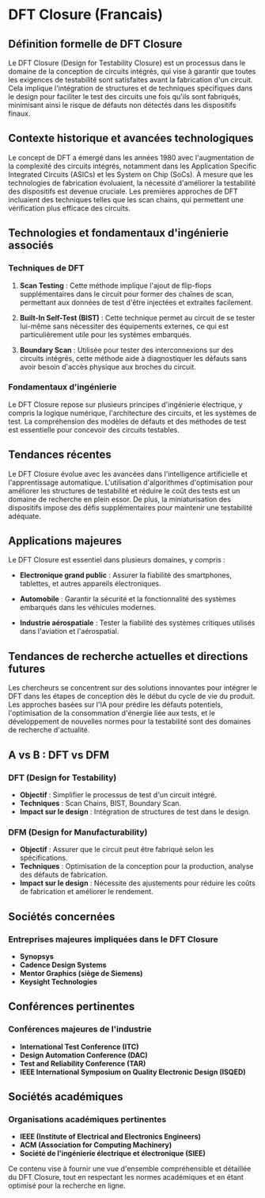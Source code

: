 # DFT Closure (Francais)

## Définition formelle de DFT Closure

Le DFT Closure (Design for Testability Closure) est un processus dans le domaine de la conception de circuits intégrés, qui vise à garantir que toutes les exigences de testabilité sont satisfaites avant la fabrication d'un circuit. Cela implique l'intégration de structures et de techniques spécifiques dans le design pour faciliter le test des circuits une fois qu'ils sont fabriqués, minimisant ainsi le risque de défauts non détectés dans les dispositifs finaux.

## Contexte historique et avancées technologiques

Le concept de DFT a émergé dans les années 1980 avec l'augmentation de la complexité des circuits intégrés, notamment dans les Application Specific Integrated Circuits (ASICs) et les System on Chip (SoCs). À mesure que les technologies de fabrication évoluaient, la nécessité d'améliorer la testabilité des dispositifs est devenue cruciale. Les premières approches de DFT incluaient des techniques telles que les scan chains, qui permettent une vérification plus efficace des circuits.

## Technologies et fondamentaux d'ingénierie associés

### Techniques de DFT

1. **Scan Testing** : Cette méthode implique l'ajout de flip-flops supplémentaires dans le circuit pour former des chaînes de scan, permettant aux données de test d'être injectées et extraites facilement.
  
2. **Built-In Self-Test (BIST)** : Cette technique permet au circuit de se tester lui-même sans nécessiter des équipements externes, ce qui est particulièrement utile pour les systèmes embarqués.

3. **Boundary Scan** : Utilisée pour tester des interconnexions sur des circuits intégrés, cette méthode aide à diagnostiquer les défauts sans avoir besoin d'accès physique aux broches du circuit.

### Fondamentaux d'ingénierie

Le DFT Closure repose sur plusieurs principes d'ingénierie électrique, y compris la logique numérique, l'architecture des circuits, et les systèmes de test. La compréhension des modèles de défauts et des méthodes de test est essentielle pour concevoir des circuits testables.

## Tendances récentes

Le DFT Closure évolue avec les avancées dans l'intelligence artificielle et l'apprentissage automatique. L'utilisation d'algorithmes d'optimisation pour améliorer les structures de testabilité et réduire le coût des tests est un domaine de recherche en plein essor. De plus, la miniaturisation des dispositifs impose des défis supplémentaires pour maintenir une testabilité adéquate.

## Applications majeures

Le DFT Closure est essentiel dans plusieurs domaines, y compris :

- **Electronique grand public** : Assurer la fiabilité des smartphones, tablettes, et autres appareils électroniques.
  
- **Automobile** : Garantir la sécurité et la fonctionnalité des systèmes embarqués dans les véhicules modernes.

- **Industrie aérospatiale** : Tester la fiabilité des systèmes critiques utilisés dans l'aviation et l'aérospatial.

## Tendances de recherche actuelles et directions futures

Les chercheurs se concentrent sur des solutions innovantes pour intégrer le DFT dans les étapes de conception dès le début du cycle de vie du produit. Les approches basées sur l'IA pour prédire les défauts potentiels, l'optimisation de la consommation d'énergie liée aux tests, et le développement de nouvelles normes pour la testabilité sont des domaines de recherche d'actualité.

## A vs B : DFT vs DFM

### DFT (Design for Testability)

- **Objectif** : Simplifier le processus de test d'un circuit intégré.
- **Techniques** : Scan Chains, BIST, Boundary Scan.
- **Impact sur le design** : Intégration de structures de test dans le design.

### DFM (Design for Manufacturability)

- **Objectif** : Assurer que le circuit peut être fabriqué selon les spécifications.
- **Techniques** : Optimisation de la conception pour la production, analyse des défauts de fabrication.
- **Impact sur le design** : Nécessite des ajustements pour réduire les coûts de fabrication et améliorer le rendement.

## Sociétés concernées

### Entreprises majeures impliquées dans le DFT Closure

- **Synopsys**
- **Cadence Design Systems**
- **Mentor Graphics (siège de Siemens)**
- **Keysight Technologies**

## Conférences pertinentes

### Conférences majeures de l'industrie

- **International Test Conference (ITC)**
- **Design Automation Conference (DAC)**
- **Test and Reliability Conference (TAR)**
- **IEEE International Symposium on Quality Electronic Design (ISQED)**

## Sociétés académiques

### Organisations académiques pertinentes

- **IEEE (Institute of Electrical and Electronics Engineers)**
- **ACM (Association for Computing Machinery)**
- **Société de l'ingénierie électrique et électronique (SIEE)**

Ce contenu vise à fournir une vue d'ensemble compréhensible et détaillée du DFT Closure, tout en respectant les normes académiques et en étant optimisé pour la recherche en ligne.